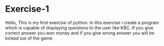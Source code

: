 # Exercise-1
Hello, This is my first exercise of python. 
In this exercise i create a program which is capable of displaying questions to the user like KBC. If you give correct answer you won money and if you give wrong answer you will be kicked out of the game.

